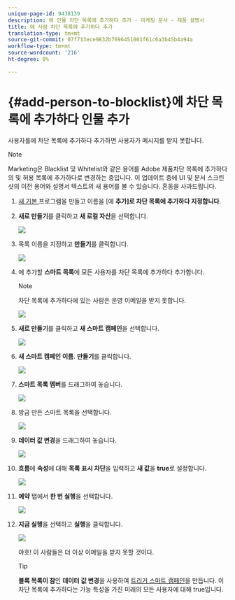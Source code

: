 ```yaml
---
unique-page-id: 9438139
description: 에 인물 차단 목록에 추가하다 추가 - 마케팅 문서 - 제품 설명서
title: 에 사람 차단 목록에 추가하다 추가
translation-type: tm+mt
source-git-commit: 07f713ece9832b7696451001f61c6a3b45b4a94a
workflow-type: tm+mt
source-wordcount: '216'
ht-degree: 0%

---
```



# {#add-person-to-blocklist}에 차단 목록에 추가하다 인물 추가

사용자를에 차단 목록에 추가하다 추가하면 사용자가 메시지를 받지 못합니다.

>[!NOTE]
>
>Marketing은 Blacklist 및 Whitelist와 같은 용어를 Adobe 제품차단 목록에 추가하다의 및 허용 목록에 추가하다로 변경하는 중입니다. 이 업데이트 중에 UI 및 문서 스크린샷의 이전 용어와 설명서 텍스트의 새 용어를 볼 수 있습니다. 혼동을 사과드립니다.

1. [새 기본 ](/help/marketo/product-docs/core-marketo-concepts/programs/creating-programs/create-a-program.md) 프로그램을 만들고 이름을 [에  **추가]로 차단 목록에 추가하다 지정합니다**.

1. **새로 만들기**&#x200B;를 클릭하고 **새 로컬 자산**&#x200B;을 선택합니다.

   ![](assets/image2015-8-14-11-3a0-3a46.png)

1. 목록 이름을 지정하고 **만들기**&#x200B;를 클릭합니다.

   ![](assets/image2015-8-14-11-3a2-3a26.png)

1. 에 추가할 **스마트 목록**&#x200B;에 모든 사용자를 차단 목록에 추가하다 추가합니다.

   >[!NOTE]
   >
   >차단 목록에 추가하다에 있는 사람은 운영 이메일을 받지 못합니다.

   ![](assets/three-6.png)

1. **새로 만들기**&#x200B;를 클릭하고 **새 스마트 캠페인**&#x200B;을 선택합니다.

   ![](assets/image2015-8-14-11-3a12-3a35.png)

1. **새 스마트 캠페인 이름**. **만들기**&#x200B;를 클릭합니다.

   ![](assets/image2015-8-14-11-3a13-3a36.png)

1. **스마트 목록 멤버**&#x200B;를 드래그하여 놓습니다.

   ![](assets/image2015-8-14-11-3a16-3a34.png)

1. 방금 만든 스마트 목록을 선택합니다.

   ![](assets/image2015-8-14-11-3a17-3a5.png)

1. **데이터 값 변경**&#x200B;을 드래그하여 놓습니다.

   ![](assets/image2015-8-14-11-3a18-3a41.png)

1. **흐름**&#x200B;에 **속성**&#x200B;에 대해 **목록 표시 차단**&#x200B;을 입력하고 **새 값**&#x200B;을 **true**&#x200B;로 설정합니다.

   ![](assets/image2015-8-14-11-3a21-3a1.png)

1. **예약** 탭에서 **한 번 실행**&#x200B;을 선택합니다.

   ![](assets/ten.png)

1. **지금 실행**&#x200B;을 선택하고 **실행**&#x200B;을 클릭합니다.

   ![](assets/image2015-8-14-11-3a24-3a50.png)

   야호! 이 사람들은 더 이상 이메일을 받지 못할 것이다.

   >[!TIP]
   >
   >**블록 목록이 참**&#x200B;인 **데이터 값 변경**&#x200B;을 사용하여 [트리거 스마트 캠페인](/help/marketo/product-docs/core-marketo-concepts/smart-campaigns/creating-a-smart-campaign/create-a-new-smart-campaign.md)을 만듭니다. 이차단 목록에 추가하다는 가능 특성을 가진 미래의 모든 사용자에 대해 true입니다.
